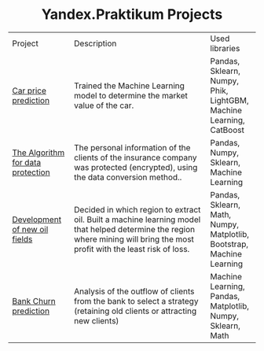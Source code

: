 <center><h1>Yandex.Praktikum Projects</h1></center>

<table width=100% valign=top >
  <tr>
    <td width=25%>Project</td>
    <td>Description</td>
    <td width=20%>Used libraries</td>
  </tr>
  <tr>
    <td><a href="https://github.com/martynetsv/Yandex-Practicum/tree/main/Predictions%20of%20car%20prices">Car price prediction</a></td>
    <td>Trained the Machine Learning model to determine the market value of the car.</td>
    <td>Pandas, Sklearn, Numpy, Phik, LightGBM, Machine Learning, CatBoost</td>
  </tr>
  <tr>
    <td><a href="https://github.com/martynetsv/Yandex-Practicum/tree/main/Algorithm%20for%20data%20protection">The Algorithm for data protection</a></td>
    <td>The personal information of the clients of the insurance company was protected (encrypted), using the data conversion method..</td>
    <td>Pandas, Numpy, Sklearn, Machine Learning</td>
  </tr>
  <tr>
    <td><a href="https://github.com/martynetsv/Yandex-Practicum/tree/main/Development%20of%20new%20oil%20fields">Development of new oil fields</a></td>
    <td>Decided in which region to extract oil. Built a machine learning model that helped determine the region where mining will bring the most profit with the least risk of loss.</td>
    <td>Pandas, Sklearn, Math, Numpy, Matplotlib, Bootstrap, Machine Learning</td>
  </tr>
  <tr>
    <td><a href="https://github.com/martynetsv/Yandex-Practicum/tree/main/Bank%20churn%20prediction">Bank Churn prediction</a></td>
    <td>Analysis of the outflow of clients from the bank to select a strategy (retaining old clients or attracting new clients)</td>
    <td>Machine Learning, Pandas, Matplotlib, Numpy, Sklearn, Math</td>
</table>

<br>
